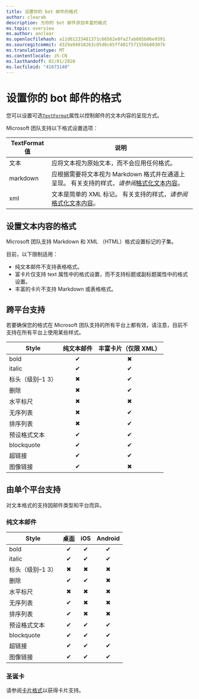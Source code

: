 ```yaml
---
title: 设置你的 bot 邮件的格式
author: clearab
description: 为你的 bot 邮件添加丰富的格式
ms.topic: overview
ms.author: anclear
ms.openlocfilehash: a11d01233481371c66562e0fa27ab805b06e9391
ms.sourcegitcommit: 4329a94918263c85d6c65ff401f571556b80307b
ms.translationtype: MT
ms.contentlocale: zh-CN
ms.lasthandoff: 02/01/2020
ms.locfileid: "41673140"
---
```

# <a name="format-your-bot-messages"></a>设置你的 bot 邮件的格式

您可以设置可选[`TextFormat`](/bot-framework/dotnet/bot-builder-dotnet-create-messages#customizing-a-message)属性以控制邮件的文本内容的呈现方式。

Microsoft 团队支持以下格式设置选项：

| TextFormat 值 | 说明 |
| --- | --- |
| 文本 | 应将文本视为原始文本，而不会应用任何格式。|
| markdown | 应根据需要将文本视为 Markdown 格式并在通道上呈现。 有关支持的样式，*请参阅*[格式化文本内容](#formatting-text-content)。 |
| xml | 文本是简单的 XML 标记。 有关支持的样式，*请参阅*[格式化文本内容](#formatting-text-content)。 |

## <a name="formatting-text-content"></a>设置文本内容的格式

Microsoft 团队支持 Markdown 和 XML （HTML）格式设置标记的子集。

目前，以下限制适用：

* 纯文本邮件不支持表格格式。
* 富卡片仅支持 text 属性中的格式设置，而不支持标题或副标题属性中的格式设置。
* 丰富的卡片不支持 Markdown 或表格格式。

## <a name="cross-platform-support"></a>跨平台支持

若要确保您的格式在 Microsoft 团队支持的所有平台上都有效，请注意，目前不支持在所有平台上使用某些样式。

| Style                     | 纯文本邮件 | 丰富卡片（仅限 XML） |
| ---                       | :---: | :---: |
| bold                      | ✔ | ✖ |
| italic                    | ✔ | ✔ |
| 标头（级别&ndash;1 3） | ✖ | ✔ |
| 删除             | ✖ | ✔ |
| 水平标尺           | ✖ | ✖ |
| 无序列表            | ✖ | ✔ |
| 排序列表              | ✖ | ✔ |
| 预设格式文本         | ✔ | ✔ |
| blockquote                | ✔ | ✔ |
| 超链接                 | ✔ | ✔ |
| 图像链接                | ✔ | ✖ |

## <a name="support-by-individual-platform"></a>由单个平台支持

对文本格式的支持因邮件类型和平台而异。

### <a name="text-only-messages"></a>纯文本邮件

| Style                     | 桌面 | iOS | Android |
| ---                       | :---: | :---: | :---: |
| bold                      | ✔ | ✔ | ✔ |
| italic                    | ✔ | ✔ | ✔ |
| 标头（级别&ndash;1 3） | ✖ | ✖ | ✖ |
| 删除             | ✔ | ✔ | ✖ |
| 水平标尺           | ✖ | ✖ | ✖ |
| 无序列表            | ✔ | ✖ | ✖ |
| 排序列表              | ✔ | ✖ | ✖ |
| 预设格式文本         | ✔ | ✔ | ✔ |
| blockquote                | ✔ | ✔ | ✔ |
| 超链接                 | ✔ | ✔ | ✔ |
| 图像链接                | ✔ | ✔ | ✔ |

### <a name="cards"></a>圣诞卡

请参阅[卡片格式](~/task-modules-and-cards/cards/cards-format.md)以获得卡片支持。
